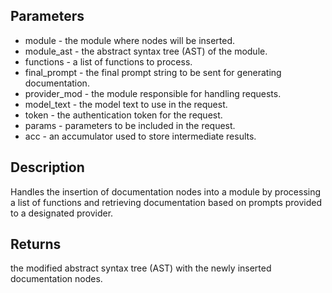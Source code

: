 ## Parameters

- module - the module where nodes will be inserted.
- module_ast - the abstract syntax tree (AST) of the module.
- functions - a list of functions to process.
- final_prompt - the final prompt string to be sent for generating documentation.
- provider_mod - the module responsible for handling requests.
- model_text - the model text to use in the request.
- token - the authentication token for the request.
- params - parameters to be included in the request.
- acc - an accumulator used to store intermediate results.

## Description
Handles the insertion of documentation nodes into a module by processing a list of functions and retrieving documentation based on prompts provided to a designated provider.

## Returns
the modified abstract syntax tree (AST) with the newly inserted documentation nodes.
